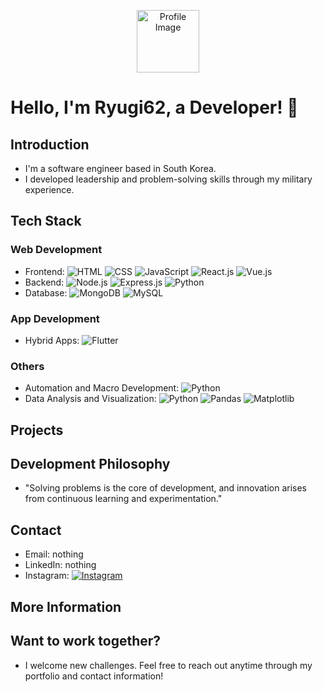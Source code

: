 <p align="center">
  <img src="https://avatars.githubusercontent.com/u/66805752?v=4" width="100" height="100" alt="Profile Image">
</p>

# Hello, I'm Ryugi62, a Developer! 👋

## Introduction
- I'm a software engineer based in South Korea.
- I developed leadership and problem-solving skills through my military experience.

## Tech Stack
### Web Development
- Frontend: ![HTML](https://img.shields.io/badge/HTML-★★★★☆-orange) ![CSS](https://img.shields.io/badge/CSS-★★★★☆-blue) ![JavaScript](https://img.shields.io/badge/JavaScript-★★★★☆-yellow) ![React.js](https://img.shields.io/badge/React.js-★★☆☆☆-blue) ![Vue.js](https://img.shields.io/badge/Vue.js-★★★★☆-green)
- Backend: ![Node.js](https://img.shields.io/badge/Node.js-★★★☆☆-green) ![Express.js](https://img.shields.io/badge/Express.js-★★★☆☆-green) ![Python](https://img.shields.io/badge/Python-★★★☆☆-blue)
- Database: ![MongoDB](https://img.shields.io/badge/MongoDB-★★☆☆☆-green) ![MySQL](https://img.shields.io/badge/MySQL-★★★★☆-blue)

### App Development
- Hybrid Apps: ![Flutter](https://img.shields.io/badge/Flutter-★★☆☆☆-blue)

### Others
- Automation and Macro Development: ![Python](https://img.shields.io/badge/Python-★★★☆☆-yellow)
- Data Analysis and Visualization: ![Python](https://img.shields.io/badge/Python-★★★☆☆-yellow) ![Pandas](https://img.shields.io/badge/Pandas-★★★☆☆-blue) ![Matplotlib](https://img.shields.io/badge/Matplotlib-★★☆☆☆-blue)

## Projects

## Development Philosophy
- "Solving problems is the core of development, and innovation arises from continuous learning and experimentation."

## Contact
- Email: nothing
- LinkedIn: nothing
- Instagram: [![Instagram](https://img.shields.io/badge/Instagram-Follow-ff69b4)](https://www.instagram.com/k_g1020/)

## More Information

## Want to work together?
- I welcome new challenges. Feel free to reach out anytime through my portfolio and contact information!
